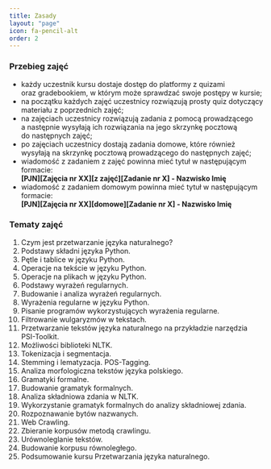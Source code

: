 ```yaml
---
title: Zasady
layout: "page"
icon: fa-pencil-alt
order: 2
---
```


### Przebieg zajęć

- każdy uczestnik kursu dostaje dostęp do platformy z quizami oraz&nbsp;gradebookiem, w&nbsp;którym może sprawdzać swoje postępy w&nbsp;kursie;
- na początku każdych zajęć uczestnicy rozwiązują prosty quiz dotyczący materiału z&nbsp;poprzednich zajęć;
- na zajęciach uczestnicy rozwiązują zadania z pomocą prowadzącego a&nbsp;następnie wysyłają ich rozwiązania na&nbsp;jego skrzynkę pocztową do&nbsp;następnych zajęć;
- po zajęciach uczestnicy dostają zadania domowe, które również wysyłają na&nbsp;skrzynkę pocztową prowadzącego do&nbsp;następnych zajęć;
- wiadomość z zadaniem z zajęć powinna mieć tytuł w następującym formacie:
<span style="display: table;font-weight: bolder;">[PJN][Zajęcia nr XX][z zajęć][Zadanie nr X] - Nazwisko Imię</span>
- wiadomość z zadaniem domowym powinna mieć tytuł w następującym formacie:
<span style="display: table;font-weight: bolder;">[PJN][Zajęcia nr XX][domowe][Zadanie nr X] - Nazwisko Imię</span>


### Tematy zajęć

1. Czym jest przetwarzanie języka naturalnego?
2. Podstawy składni języka Python.
3. Pętle i tablice w języku Python.
4. Operacje na tekście w języku Python.
5. Operacje na plikach w języku Python.
6. Podstawy wyrażeń regularnych.
7. Budowanie i analiza wyrażeń regularnych.
8. Wyrażenia regularne w języku Python.
9. Pisanie programów wykorzystujących wyrażenia regularne.
10. Filtrowanie wulgaryzmów w tekstach.
11. Przetwarzanie tekstów języka naturalnego na przykładzie narzędzia PSI-Toolkit.
12. Możliwości biblioteki NLTK.
13. Tokenizacja i segmentacja.
14. Stemming i lematyzacja. POS-Tagging.
15. Analiza morfologiczna tekstów języka polskiego.
16. Gramatyki formalne.
17. Budowanie gramatyk formalnych.
18. Analiza składniowa zdania w NLTK.
19. Wykorzystanie gramatyk formalnych do analizy składniowej zdania.
20. Rozpoznawanie bytów nazwanych.
21. Web Crawling.
22. Zbieranie korpusów metodą crawlingu.
23. Urównoleglanie tekstów.
24. Budowanie korpusu równoległego.
25. Podsumowanie kursu Przetwarzania języka naturalnego.
